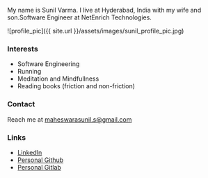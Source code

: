 
My name is Sunil Varma. I live at Hyderabad, India with my wife and son.Software Engineer at NetEnrich Technologies.

![profile_pic]({{ site.url }}/assets/images/sunil_profile_pic.jpg)

### Interests
- Software Engineering
- Running
- Meditation and Mindfullness
- Reading books (friction and non-friction)


### Contact
Reach me at maheswarasunil.s@gmail.com

### Links
- [LinkedIn](https://www.linkedin.com/in/sunil-varma-36b42315/)
- [Personal Github](https://github.com/maheswarasunil)
- [Personal Gitlab](https://gitlab.com/maheswarasunil)